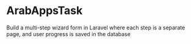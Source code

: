 # ArabAppsTask
Build a multi-step wizard form in Laravel where each step is a separate page, and user progress is saved in the database
